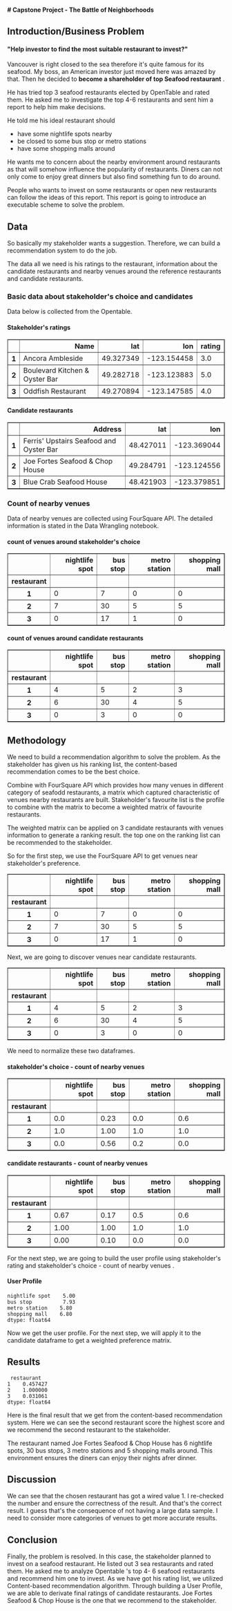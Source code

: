 #### # Capstone Project - The Battle of Neighborhoods

## Introduction/Business Problem


#### "Help investor to find the most suitable restaurant to invest?"  

Vancouver is right closed to the sea therefore it's quite famous for its seafood. My boss, an American investor just moved here was amazed by that.  Then he decided to __become a shareholder of top Seafood restaurant__ .

He has tried top 3 seafood restaurants elected by OpenTable and rated them. He asked me to investigate the top 4-6 restaurants and sent him a report to help him make decisions. 

He told me his ideal restaurant should 
- have some nightlife spots nearby 
- be closed to some bus stop or metro stations
- have some shopping malls around

He wants me to concern about the nearby environment around restaurants as that will somehow influence the popularity of restaurants. Diners can not only come to enjoy great dinners but also find something fun to do around.

People who wants to invest on some restaurants or open new restaurants can follow the ideas of this report. This report is going to introduce an executable scheme to solve the problem.

## Data

So basically my stakeholder wants a suggestion. Therefore, we can build a recommendation system to do the job. 

The data all we need is his ratings to the restaurant, information about the candidate restaurants and nearby venues around the reference restaurants and  candidate restaurants. 

### Basic data about stakeholder's choice and candidates
Data below is collected from the Opentable. 

#### Stakeholder's ratings 
<table border="1" class="dataframe">
  <thead>
    <tr style="text-align: right;">
      <th></th>
      <th>Name</th>
      <th>lat</th>
      <th>lon</th>
      <th>rating</th>
    </tr>
  </thead>
  <tbody>
    <tr>
      <th>1</th>
      <td>Ancora Ambleside</td>
      <td>49.327349</td>
      <td>-123.154458</td>
      <td>3.0</td>
    </tr>
    <tr>
      <th>2</th>
      <td>Boulevard Kitchen &amp; Oyster Bar</td>
      <td>49.282718</td>
      <td>-123.123883</td>
      <td>5.0</td>
    </tr>
    <tr>
      <th>3</th>
      <td>Oddfish Restaurant</td>
      <td>49.270894</td>
      <td>-123.147585</td>
      <td>4.0</td>
    </tr>
  </tbody>
</table>

#### Candidate restaurants

<table border="1" class="dataframe">
  <thead>
    <tr style="text-align: right;">
      <th></th>
      <th>Address</th>
      <th>lat</th>
      <th>lon</th>
    </tr>
  </thead>
  <tbody>
    <tr>
      <th>1</th>
      <td>Ferris' Upstairs Seafood and Oyster Bar</td>
      <td>48.427011</td>
      <td>-123.369044</td>
    </tr>
    <tr>
      <th>2</th>
      <td>Joe Fortes Seafood &amp; Chop House</td>
      <td>49.284791</td>
      <td>-123.124556</td>
    </tr>
    <tr>
      <th>3</th>
      <td>Blue Crab Seafood House</td>
      <td>48.421903</td>
      <td>-123.379851</td>
    </tr>
  </tbody>
</table>

###  Count of nearby venues 

Data of nearby venues are collected using FourSquare API. The detailed information is stated in the Data Wrangling notebook. 

####  count of venues around stakeholder's choice
<table border="1" class="dataframe">
  <thead>
    <tr style="text-align: right;">
      <th></th>
      <th>nightlife spot</th>
      <th>bus stop</th>
      <th>metro station</th>
      <th>shopping mall</th>
    </tr>
    <tr>
      <th>restaurant</th>
      <th></th>
      <th></th>
      <th></th>
      <th></th>
    </tr>
  </thead>
  <tbody>
    <tr>
      <th>1</th>
      <td>0</td>
      <td>7</td>
      <td>0</td>
      <td>0</td>
    </tr>
    <tr>
      <th>2</th>
      <td>7</td>
      <td>30</td>
      <td>5</td>
      <td>5</td>
    </tr>
    <tr>
      <th>3</th>
      <td>0</td>
      <td>17</td>
      <td>1</td>
      <td>0</td>
    </tr>
  </tbody>
</table>

####  count of venues around candidate restaurants
<table border="1" class="dataframe">
  <thead>
    <tr style="text-align: right;">
      <th></th>
      <th>nightlife spot</th>
      <th>bus stop</th>
      <th>metro station</th>
      <th>shopping mall</th>
    </tr>
    <tr>
      <th>restaurant</th>
      <th></th>
      <th></th>
      <th></th>
      <th></th>
    </tr>
  </thead>
  <tbody>
    <tr>
      <th>1</th>
      <td>4</td>
      <td>5</td>
      <td>2</td>
      <td>3</td>
    </tr>
    <tr>
      <th>2</th>
      <td>6</td>
      <td>30</td>
      <td>4</td>
      <td>5</td>
    </tr>
    <tr>
      <th>3</th>
      <td>0</td>
      <td>3</td>
      <td>0</td>
      <td>0</td>
    </tr>
  </tbody>
</table>

## Methodology
We need to build a  recommendation algorithm to solve the problem.  As the stakeholder has given us his ranking list, the content-based recommendation comes to be the best choice. 

Combine with FourSquare API which provides how many venues in different category of seafodd restaurants, a matrix which captured characteristic of venues nearby restaurants are built. Stakeholder's favourite list is the profile to combine with the matrix to become a weighted matrix of favourite restaurants.

The weighted matrix can be applied on 3 candidate restaurants with venues information to generate a ranking result. the top one on the ranking list can be recommended to the stakeholder. 

So for the first step, we use the FourSquare API to get venues near stakeholder's preference. 

<table border="1" class="dataframe">
  <thead>
    <tr style="text-align: right;">
      <th></th>
      <th>nightlife spot</th>
      <th>bus stop</th>
      <th>metro station</th>
      <th>shopping mall</th>
    </tr>
    <tr>
      <th>restaurant</th>
      <th></th>
      <th></th>
      <th></th>
      <th></th>
    </tr>
  </thead>
  <tbody>
    <tr>
      <th>1</th>
      <td>0</td>
      <td>7</td>
      <td>0</td>
      <td>0</td>
    </tr>
    <tr>
      <th>2</th>
      <td>7</td>
      <td>30</td>
      <td>5</td>
      <td>5</td>
    </tr>
    <tr>
      <th>3</th>
      <td>0</td>
      <td>17</td>
      <td>1</td>
      <td>0</td>
    </tr>
  </tbody>
</table>

Next, we are going to discover venues near candidate restaurants. 
<table border="1" class="dataframe">
  <thead>
    <tr style="text-align: right;">
      <th></th>
      <th>nightlife spot</th>
      <th>bus stop</th>
      <th>metro station</th>
      <th>shopping mall</th>
    </tr>
    <tr>
      <th>restaurant</th>
      <th></th>
      <th></th>
      <th></th>
      <th></th>
    </tr>
  </thead>
  <tbody>
    <tr>
      <th>1</th>
      <td>4</td>
      <td>5</td>
      <td>2</td>
      <td>3</td>
    </tr>
    <tr>
      <th>2</th>
      <td>6</td>
      <td>30</td>
      <td>4</td>
      <td>5</td>
    </tr>
    <tr>
      <th>3</th>
      <td>0</td>
      <td>3</td>
      <td>0</td>
      <td>0</td>
    </tr>
  </tbody>
</table>

We need to normalize these two dataframes. 

####  stakeholder's choice    -  count of nearby venues 
<table border="1" class="dataframe">
  <thead>
    <tr style="text-align: right;">
      <th></th>
      <th>nightlife spot</th>
      <th>bus stop</th>
      <th>metro station</th>
      <th>shopping mall</th>
    </tr>
    <tr>
      <th>restaurant</th>
      <th></th>
      <th></th>
      <th></th>
      <th></th>
    </tr>
  </thead>
  <tbody>
    <tr>
      <th>1</th>
      <td>0.0</td>
      <td>0.23</td>
      <td>0.0</td>
      <td>0.6</td>
    </tr>
    <tr>
      <th>2</th>
      <td>1.0</td>
      <td>1.00</td>
      <td>1.0</td>
      <td>1.0</td>
    </tr>
    <tr>
      <th>3</th>
      <td>0.0</td>
      <td>0.56</td>
      <td>0.2</td>
      <td>0.0</td>
    </tr>
  </tbody>
</table>

####  candidate restaurants     -  count of nearby venues 

<table border="1" class="dataframe">
  <thead>
    <tr style="text-align: right;">
      <th></th>
      <th>nightlife spot</th>
      <th>bus stop</th>
      <th>metro station</th>
      <th>shopping mall</th>
    </tr>
    <tr>
      <th>restaurant</th>
      <th></th>
      <th></th>
      <th></th>
      <th></th>
    </tr>
  </thead>
  <tbody>
    <tr>
      <th>1</th>
      <td>0.67</td>
      <td>0.17</td>
      <td>0.5</td>
      <td>0.6</td>
    </tr>
    <tr>
      <th>2</th>
      <td>1.00</td>
      <td>1.00</td>
      <td>1.0</td>
      <td>1.0</td>
    </tr>
    <tr>
      <th>3</th>
      <td>0.00</td>
      <td>0.10</td>
      <td>0.0</td>
      <td>0.0</td>
    </tr>
  </tbody>
</table>

For the next step, we are going to build the user profile using stakeholder's rating and stakeholder's choice    -  count of nearby venues . 
#### User Profile 
    nightlife spot    5.00
    bus stop          7.93
    metro station    5.80
    shopping mall    6.80
    dtype: float64

Now we get the user profile. For the next step, we will apply it to the candidate dataframe to get a weighted preference matrix. 

## Results 
     restaurant
    1    0.457427
    2    1.000000
    3    0.031061
    dtype: float64

Here is the final result that we get from the content-based recommendation system. Here we can see the second restaurant score the highest score and we recommend the second restaurant to the stakeholder. 

The restaurant named Joe Fortes Seafood & Chop House has 6 nightlife spots, 30 bus stops, 3 metro stations and 5 shopping malls around. This environment ensures the  diners can enjoy their nights afrer dinner. 

## Discussion 
We can see that the chosen restaurant has got a wired value 1. I re-checked the number and ensure the correctness of the result. And that's the correct result. I guess that's the consequence of not having a large data sample. I need to consider more categories of venues to get more accurate results. 

## Conclusion 
Finally, the problem is resolved.  In this case, the stakeholder planned to invest on a seafood restaurant. He listed out 3 sea restaurants and rated them. He asked me to analyze Opentable 's top 4- 6 seafood restaurants and recommend him one to invest. As we have got his rating list, we utilized Content-based recommendation algorithm. Through building a User Profile, we are able to derivate final ratings of candidate restaurants. Joe Fortes Seafood & Chop House is the one that we recommend to the stakeholder. 